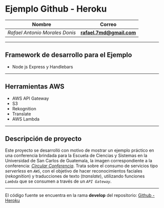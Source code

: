 # Ejemplo Github - Heroku

Nombre | Correo
---|---
*Rafael Antonio Morales Donis* | **rafael.7md@gmail.com**

******

Framework de desarrollo para el Ejemplo
------
* Node js Express y Handlebars

******

Herramientas AWS
------
* AWS API Gateway
* S3
* Rekognition
* Translate
* AWS Lambda

******

## Descripción de proyecto
Este proyecto se desarrolló con motivo de mostrar un ejemplo práctico en una conferencia brindada para la Escuela de Ciencias y Sistemas en la Universidad de San Carlos de Guatemala, la imagen correspondiente a la conferencia: [*Circular Conferencia*](https://github.com/donis-rafael/ejemplo-heroku/blob/develop/Conferencia/pancartaConferencia.jpg).
Trata sobre el consumo de servicios tipo *serverless* en *`AWS`*, con el objetivo de hacer reconocimientos faciales (*rekognition*) y traducciones de texto (*translate*), utilizando funciones *`Lambda`* que se consumen a través de un *`API Gateway`*.

******

El código fuente se encuentra en la rama **develop** del repositorio: [Github - Heroku](https://github.com/donis-rafael/ejemplo-heroku/tree/develop)